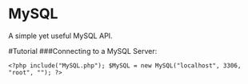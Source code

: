 # MySQL
A simple yet useful MySQL API.

#Tutorial
###Connecting to a MySQL Server:

`<?php include("MySQL.php"); $MySQL = new MySQL("localhost", 3306, "root", ""); ?>`
